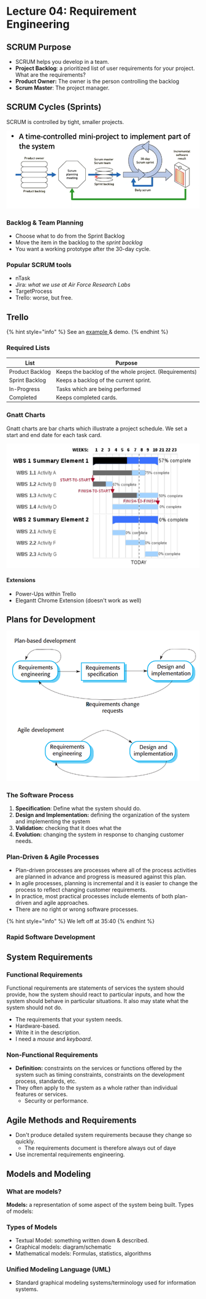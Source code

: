 # Lecture 04: Requirement Engineering

## SCRUM Purpose

* SCRUM helps you develop in a team.
* **Project Backlog**: a prioritized list of user requirements for your project. What are the requirements?
* **Product Owner:** The owner is the person controlling the backlog
* **Scrum Master**: The project manager.&#x20;

## SCRUM Cycles (Sprints)

SCRUM is controlled by tight, smaller projects.

![](<../../../.gitbook/assets/image (172).png>)

### Backlog & Team Planning

* Choose what to do from the Sprint Backlog
* Move the item in the backlog to the _sprint backlog_
* You want a working prototype after the 30-day cycle.

### Popular SCRUM tools

* nTask
* Jira: _what we use at Air Force Research Labs_
* TargetProcess
* Trello: worse, but free.

## Trello

{% hint style="info" %}
See an [example ](http://bit.ly/cps490f20-trello)& demo.
{% endhint %}

### Required Lists

| List            | Purpose                                                |
| --------------- | ------------------------------------------------------ |
| Product Backlog | Keeps the backlog of the whole project. (Requirements) |
| Sprint Backlog  | Keeps a backlog of the current sprint.                 |
| In-Progress     | Tasks which are being performed                        |
| Completed       | Keeps completed cards.                                 |

### Gnatt Charts

Gnatt charts are bar charts which illustrate a project schedule. We set a start and end date for each task card.&#x20;

![An example of a Gnatt Chart](<../../../.gitbook/assets/image (173).png>)

#### Extensions

* Power-Ups within Trello
* Elegantt Chrome Extension (doesn't work as well)



## Plans for Development

![](<../../../.gitbook/assets/image (174).png>)

### The Software Process

1. **Specification**: Define what the system should do.
2. **Design and Implementation:** defining the organization of the system and implementing the system
3. **Validation:** checking that it does what the
4. **Evolution:** changing the system in response to changing customer needs.

### Plan-Driven & Agile Processes

* Plan-driven processes are processes where all of the process activities are planned in advance and progress is measured against this plan.
* In agile processes, planning is incremental and it is easier to change the process to reflect changing customer requirements.
* In practice, most practical processes include elements of both plan-driven and agile approaches.&#x20;
* There are no right or wrong software processes.

{% hint style="info" %}
We left off at 35:40
{% endhint %}

### Rapid Software Development





## System Requirements

### Functional Requirements

Functional requirements are statements of services the system should provide, how the system should react to particular inputs, and how the system should behave in particular situations. It also may state what the system should not do.

* The requirements that your system needs.
* Hardware-based.
* Write it in the description.
* I need a _mouse_ and _keyboard_.

### Non-Functional Requirements

* **Definition:** constraints on the services or functions offered by the system such as timing constraints, constraints on the development process, standards, etc.
* They often apply to the system as a whole rather than individual features or services.
  * Security or performance.

## Agile Methods and Requirements

* Don't produce detailed system requirements because they change so quickly.
  * The requirements document is therefore always out of daye
* Use incremental requirements engineering.

## Models and Modeling

### What are models?

**Models:** a representation of some aspect of the system being built. Types of models:

### Types of Models

* Textual Model: something written down & described.
* Graphical models: diagram/schematic
* Mathematical models: Formulas, statistics, algorithms

### Unified Modeling Language (UML)

* Standard graphical modeling systems/terminology used for information systems.
